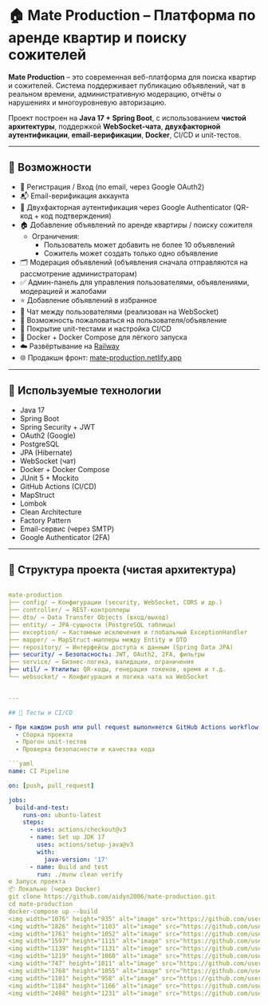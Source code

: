 # 🏠 Mate Production – Платформа по аренде квартир и поиску сожителей

**Mate Production** – это современная веб-платформа для поиска квартир и сожителей. Система поддерживает публикацию объявлений, чат в реальном времени, административную модерацию, отчёты о нарушениях и многоуровневую авторизацию.

Проект построен на **Java 17 + Spring Boot**, с использованием **чистой архитектуры**, поддержкой **WebSocket-чата**, **двухфакторной аутентификации**, **email-верификации**, **Docker**, CI/CD и unit-тестов.

---

## 🚀 Возможности

- 👤 Регистрация / Вход (по email, через Google OAuth2)
- 📬 Email-верификация аккаунта
- 🔐 Двухфакторная аутентификация через Google Authenticator (QR-код + код подтверждения)
- 🏠 Добавление объявлений по аренде квартиры / поиску сожителя
  - Ограничения:
    - Пользователь может добавить не более 10 объявлений
    - Сожитель может создать только одно объявление
- 🗂 Модерация объявлений (объявления сначала отправляются на рассмотрение администраторам)
- ✅ Админ-панель для управления пользователями, объявлениями, модерацией и жалобами
- ⭐ Добавление объявлений в избранное
- 💬 Чат между пользователями (реализован на WebSocket)
- 🚩 Возможность пожаловаться на пользователя/объявление
- 🧪 Покрытие unit-тестами и настройка CI/CD
- 🐳 Docker + Docker Compose для лёгкого запуска
- ☁️ Развёртывание на [Railway](https://railway.app)
- 🌐 Продакшн фронт: [mate-production.netlify.app](https://animated-salamander-7746f5.netlify.app/listings/houses)

---

## 🧰 Используемые технологии

- Java 17
- Spring Boot
- Spring Security + JWT
- OAuth2 (Google)
- PostgreSQL
- JPA (Hibernate)
- WebSocket (чат)
- Docker + Docker Compose
- JUnit 5 + Mockito
- GitHub Actions (CI/CD)
- MapStruct
- Lombok
- Clean Architecture
- Factory Pattern
- Email-сервис (через SMTP)
- Google Authenticator (2FA)

---

## 📁 Структура проекта (чистая архитектура)
```yaml

mate-production
├── config/ → Конфигурации (security, WebSocket, CORS и др.)
├── controller/ → REST-контроллеры
├── dto/ → Data Transfer Objects (вход/выход)
├── entity/ → JPA-сущности (PostgreSQL таблицы)
├── exception/ → Кастомные исключения и глобальный ExceptionHandler
├── mapper/ → MapStruct-мапперы между Entity и DTO
├── repository/ → Интерфейсы доступа к данным (Spring Data JPA)
├── security/ → Безопасность: JWT, OAuth2, 2FA, фильтры
├── service/ → Бизнес-логика, валидации, ограничения
├── util/ → Утилиты: QR-коды, генерация токенов, время и т.д.
└── websocket/ → Конфигурация и логика чата на WebSocket


---

## 🧪 Тесты и CI/CD

- При каждом push или pull request выполняется GitHub Actions workflow:
  - Сборка проекта
  - Прогон unit-тестов
  - Проверка безопасности и качества кода

```yaml
name: CI Pipeline

on: [push, pull_request]

jobs:
  build-and-test:
    runs-on: ubuntu-latest
    steps:
      - uses: actions/checkout@v3
      - name: Set up JDK 17
        uses: actions/setup-java@v3
        with:
          java-version: '17'
      - name: Build and test
        run: ./mvnw clean verify
⚙️ Запуск проекта
📦 Локально (через Docker)
git clone https://github.com/aidyn2006/mate-production.git
cd mate-production
docker-compose up --build
<img width="1076" height="935" alt="image" src="https://github.com/user-attachments/assets/b8ef43d4-0d7e-43ea-8db2-7d7900171c9a" />
<img width="1826" height="1103" alt="image" src="https://github.com/user-attachments/assets/d17587d8-7a06-4eb0-bf00-16ae674d7144" />
<img width="1761" height="1052" alt="image" src="https://github.com/user-attachments/assets/da21ad63-85e5-4b8f-855a-71c95c0127c8" />
<img width="1597" height="1115" alt="image" src="https://github.com/user-attachments/assets/89e8b993-f75b-42de-b816-4cde2784a598" />
<img width="1139" height="1131" alt="image" src="https://github.com/user-attachments/assets/b22c3298-9179-4453-9e83-ebc2085fdb5f" />
<img width="1219" height="1060" alt="image" src="https://github.com/user-attachments/assets/2e4eca5d-6593-42b1-90e3-e6b447b724e4" />
<img width="747" height="1011" alt="image" src="https://github.com/user-attachments/assets/ba258e26-f9a8-4560-b3b5-6c462bfc472e" />
<img width="1768" height="1055" alt="image" src="https://github.com/user-attachments/assets/ca65ca7a-a9bc-4a79-b0d1-d4f23b5fc1c2" />
<img width="1101" height="958" alt="image" src="https://github.com/user-attachments/assets/c47a4374-f3a1-4ff5-9926-b3f042467ea1" />
<img width="1184" height="1166" alt="image" src="https://github.com/user-attachments/assets/6b443949-d27a-4174-9d8d-634f7299ef41" />
<img width="2498" height="1231" alt="image" src="https://github.com/user-attachments/assets/4d703f09-12cb-4825-8f48-f08a52aec78a" />
